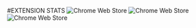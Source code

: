 #EXTENSION STATS
![Chrome Web Store](https://img.shields.io/chrome-web-store/v/jiiopiaidfaakcbcjoonfemgehaddkac?label=CHROME%20VERSION&style=for-the-badge)
![Chrome Web Store](https://img.shields.io/chrome-web-store/users/jiiopiaidfaakcbcjoonfemgehaddkac?label=USERS&style=for-the-badge)
![Chrome Web Store](https://img.shields.io/chrome-web-store/rating/jiiopiaidfaakcbcjoonfemgehaddkac?style=for-the-badge)
